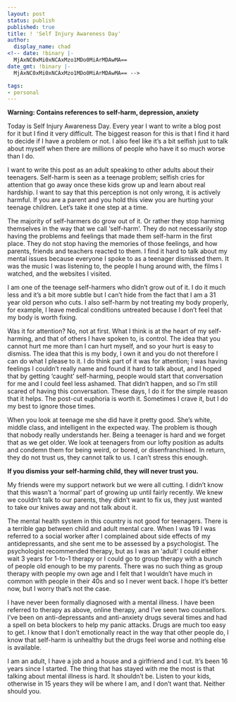 ```yaml
---
layout: post
status: publish
published: true
title: ! 'Self Injury Awareness Day'
author:
  display_name: chad
<!-- date: !binary |-
  MjAxNC0xMi0xNCAxMzo1MDo0MiArMDAwMA==
date_gmt: !binary |-
  MjAxNC0xMi0xNCAxMzo1MDo0MiArMDAwMA== -->

tags:
- personal
---
```

**Warning: Contains references to self-harm, depression, anxiety**

<!--more-->
Today is Self Injury Awareness Day. Every year I want to write a blog post for it but I find it very difficult. The biggest reason for this is that I find it hard to decide if I have a problem or not. I also feel like it’s a bit selfish just to talk about myself when there are millions of people who have it so much worse than I do. 

I want to write this post as an adult speaking to other adults about their teenagers. Self-harm is seen as a teenage problem; selfish cries for attention that go away once these kids grow up and learn about real hardship. I want to say that this perception is not only wrong, it is actively harmful. If you are a parent and you hold this view you are hurting your teenage children. Let’s take it one step at a time.

The majority of self-harmers do grow out of it. Or rather they stop harming themselves in the way that we call ‘self-harm’. They do not necessarily stop having the problems and feelings that made them self-harm in the first place. They do not stop having the memories of those feelings, and how parents, friends and teachers reacted to them. I find it hard to talk about my mental issues because everyone I spoke to as a teenager dismissed them. It was the music I was listening to, the people I hung around with, the films I watched, and the websites I visited. 

I am one of the teenage self-harmers who didn’t grow out of it. I do it much less and it’s a bit more subtle but I can’t hide from the fact that I am a 31 year old person who cuts. I also self-harm by not treating my body properly, for example, I leave medical conditions untreated because I don’t feel that my body is worth fixing. 

Was it for attention? No, not at first. What I think is at the heart of my self-harming, and that of others I have spoken to, is control. The idea that you cannot hurt me more than I can hurt myself, and so your hurt is easy to dismiss. The idea that this is my body, I own it and you do not therefore I can do what I please to it. I do think part of it was for attention; I was having feelings I couldn’t really name and found it hard to talk about, and I hoped that by getting ‘caught’ self-harming, people would start that conversation for me and I could feel less ashamed. That didn’t happen, and so I’m still scared of having this conversation. These days, I do it for the simple reason that it helps. The post-cut euphoria is worth it. Sometimes I crave it, but I do my best to ignore those times.

When you look at teenage me she did have it pretty good. She’s white, middle class, and intelligent in the expected way. The problem is though that nobody really understands her. Being a teenager is hard and we forget that as we get older. We look at teenagers from our lofty position as adults and condemn them for being weird, or bored, or disenfranchised. In return, they do not trust us, they cannot talk to us. I can’t stress this enough.

**If you dismiss your self-harming child, they will never trust you.**

My friends were my support network but we were all cutting. I didn’t know that this wasn’t a ‘normal’ part of growing up until fairly recently. We knew we couldn’t talk to our parents, they didn’t want to fix us, they just wanted to take our knives away and not talk about it.

The mental health system in this country is not good for teenagers. There is a terrible gap between child and adult mental care. When I was 19 I was referred to a social worker after I complained about side effects of my antidepressants, and she sent me to be assessed by a psychologist. The psychologist recommended therapy, but as I was an ‘adult’ I could either wait 3 years for 1-to-1 therapy or I could go to group therapy with a bunch of people old enough to be my parents. There was no such thing as group therapy with people my own age and I felt that I wouldn’t have much in common with people in their 40s and so I never went back. I hope it’s better now, but I worry that’s not the case.

I have never been formally diagnosed with a mental illness. I have been referred to therapy as above, online therapy, and I’ve seen two counsellors. I’ve been on anti-depressants and anti-anxiety drugs several times and had a spell on beta blockers to help my panic attacks. Drugs are much too easy to get. I know that I don’t emotionally react in the way that other people do, I know that self-harm is unhealthy but the drugs feel worse and nothing else is available.

I am an adult, I have a job and a house and a girlfriend and I cut. It’s been 16 years since I started. The thing that has stayed with me the most is that talking about mental illness is hard. It shouldn’t be. Listen to your kids, otherwise in 15 years they will be where I am, and I don’t want that. Neither should you.